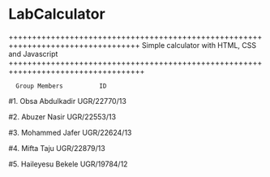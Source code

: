 # LabCalculator
++++++++++++++++++++++++++++++++++++++++++++++++++++++++++++++++++++++++++++++++++
Simple calculator with HTML, CSS and Javascript
+++++++++++++++++++++++++++++++++++++++++++++++++++++++++++++++++++++++++++++++++++

      Group Members          ID

#1. Obsa Abdulkadir            UGR/22770/13

#2. Abuzer Nasir               UGR/22553/13

#3. Mohammed Jafer             UGR/22624/13

#4. Mifta Taju                 UGR/22879/13

#5. Haileyesu Bekele           UGR/19784/12
